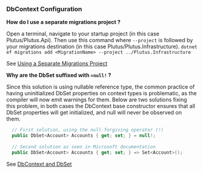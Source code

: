 ### DbContext Configuration

**How do I use a separate migrations project ?**

Open a terminal, navigate to your startup project (in this case Plutus/Plutus.Api).
Then use this command where `--project` is followed by your migrations destination (in this case Plutus/Plutus.Infrastructure).
`dotnet ef migrations add <MigrationName> --project ../Plutus.Infrastructure`

See [Using a Separate Migrations Project](https://docs.microsoft.com/en-us/ef/core/managing-schemas/migrations/projects?tabs=dotnet-core-cli)

**Why are the DbSet suffixed with `=null!` ?**

Since this solution is using nullable reference type, the common practice of having uninitialized DbSet properties on context types is problematic, as the compiler will now emit warnings for them.
Below are two solutions fixing this problem, in both cases the DbContext base constructor ensures that all DbSet properties will get initialized, and null will never be observed on them.

```c#
  // First solution, using the null-forgiving operator (!)
  public DbSet<Account> Accounts { get; set; } = null!;
  
  // Second solution as seen in Microsoft documentation
  public DbSet<Account> Accounts { get; set; } => Set<Account>();
```


See [DbContext and DbSet](https://docs.microsoft.com/en-us/ef/core/miscellaneous/nullable-reference-types#dbcontext-and-dbset)